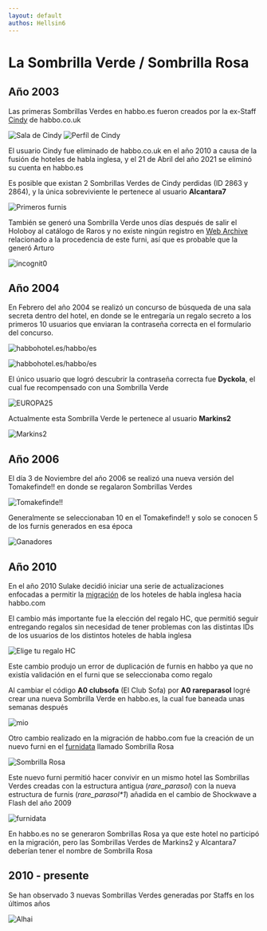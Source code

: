 ```yaml
---
layout: default
authos: Hellsin6
---
```


# La Sombrilla Verde / Sombrilla Rosa

## Año 2003

Las primeras Sombrillas Verdes en habbo.es fueron creados por la ex-Staff [Cindy](https://habboxwiki.com/Cindy) de habbo.co.uk

![Sala de Cindy](sala_cindy.jpg)
![Perfíl de Cindy](cindy_perfil.PNG)

El usuario Cindy fue eliminado de habbo.co.uk en el año 2010 a causa de la fusión de hoteles de habla inglesa, y el 21 de Abril del año 2021 se eliminó su cuenta en habbo.es

Es posible que existan 2 Sombrillas Verdes de Cindy perdidas (ID 2863 y 2864), y la única sobreviviente le pertenece al usuario **Alcantara7**

![Primeros furnis](primeros.PNG)

También se generó una Sombrilla Verde unos días después de salir el Holoboy al catálogo de Raros y no existe ningún registro en [Web Archive](https://web.archive.org/web/20030701000000*/http://www.habbohotel.es/habbo/es/) relacionado a la procedencia de este furni, así que es probable que la generó Arturo

![incognit0](incognit0.PNG)


## Año 2004

En Febrero del año 2004 se realizó un concurso de búsqueda de una sala secreta dentro del hotel, en donde se le entregaría un regalo secreto a los primeros 10 usuarios que enviaran la contraseña correcta en el formulario del concurso. 

![habbohotel.es/habbo/es](pagina_2004.PNG)

![habbohotel.es/habbo/es](pagina_secreto_2004.PNG)

El único usuario que logró descubrir la contraseña correcta fue **Dyckola**, el cual fue recompensado con una Sombrilla Verde

![EUROPA25](EUROPA25.PNG)

Actualmente esta Sombrilla Verde le pertenece al usuario **Markins2**

![Markins2](markins2.PNG)

## Año 2006

El día 3 de Noviembre del año 2006 se realizó una nueva versión del Tomakefinde!! en donde se regalaron Sombrillas Verdes

![Tomakefinde!!](tomakefinde.PNG)

Generalmente se seleccionaban 10 en el Tomakefinde!! y solo se conocen 5 de los furnis generados en esa época

![Ganadores](parasoles_tomakefinde.PNG)

## Año 2010

En el año 2010 Sulake decidió iniciar una serie de actualizaciones enfocadas a permitir la [migración](https://habboxwiki.com/Merge) de los hoteles de habla inglesa hacia habbo.com

El cambio más importante fue la elección del regalo HC, que permitió seguir entregando regalos sin necesidad de tener problemas con las distintas IDs de los usuarios de los distintos hoteles de habla inglesa

![Elige tu regalo HC](regalo_hc.PNG)

Este cambio produjo un error de duplicación de furnis en habbo ya que no existía validación en el furni que se seleccionaba como regalo

Al cambiar el código **A0 clubsofa** (El Club Sofa) por **A0 rareparasol** logré crear una nueva Sombrilla Verde en habbo.es, la cual fue baneada unas semanas después

![mio](mio.PNG)

Otro cambio realizado en la migración de habbo.com fue la creación de un nuevo furni en el [furnidata](https://www.habbo.es/gamedata/furnidata_json/1) llamado Sombrilla Rosa

![Sombrilla Rosa](sombrilla_rosa.PNG)

Este nuevo furni permitió hacer convivir en un mismo hotel las Sombrillas Verdes creadas con la estructura antigua (_rare_parasol_) con la nueva estructura de furnis (_rare_parasol*1_) añadida en el cambio de Shockwave a Flash del año 2009

![furnidata](furnidata.png)

En habbo.es no se generaron Sombrillas Rosa ya que este hotel no participó en la migración, pero las Sombrillas Verdes de Markins2 y Alcantara7 deberían tener el nombre de Sombrilla Rosa

## 2010 - presente

Se han observado 3 nuevas Sombrillas Verdes generadas por Staffs en los últimos años

![Alhai](staffs.png)